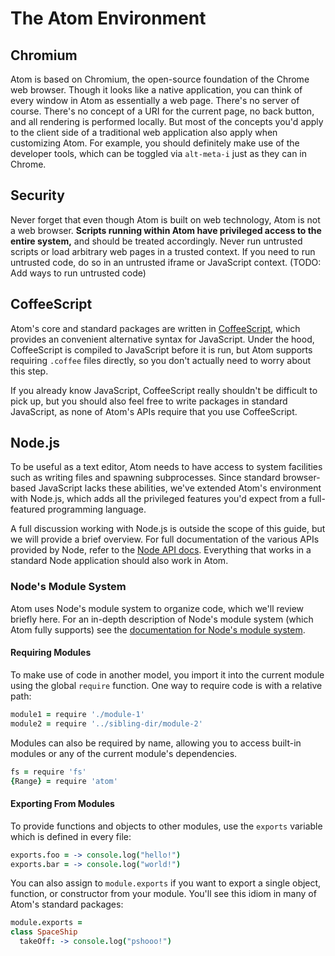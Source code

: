 # The Atom Environment

## Chromium

Atom is based on Chromium, the open-source foundation of the Chrome web browser.
Though it looks like a native application, you can think of every window in Atom
as essentially a web page. There's no server of course. There's no concept of a
URI for the current page, no back button, and all rendering is performed
locally. But most of the concepts you'd apply to the client side of a
traditional web application also apply when customizing Atom. For example, you
should definitely make use of the developer tools, which can be toggled via
`alt-meta-i` just as they can in Chrome.

## Security

Never forget that even though Atom is built on web technology, Atom is not a
web browser. **Scripts running within Atom have privileged access to the entire
system,** and should be treated accordingly. Never run untrusted scripts or load
arbitrary web pages in a trusted context. If you need to run untrusted code, do
so in an untrusted iframe or JavaScript context. (TODO: Add ways to run
untrusted code)

## CoffeeScript

Atom's core and standard packages are written in
[CoffeeScript](http://coffeescript.org), which provides an convenient
alternative syntax for JavaScript. Under the hood, CoffeeScript is compiled to
JavaScript before it is run, but Atom supports requiring `.coffee` files
directly, so you don't actually need to worry about this step.

If you already know JavaScript, CoffeeScript really shouldn't be difficult to
pick up, but you should also feel free to write packages in standard JavaScript,
as none of Atom's APIs require that you use CoffeeScript.

## Node.js

To be useful as a text editor, Atom needs to have access to system facilities
such as writing files and spawning subprocesses. Since standard browser-based
JavaScript lacks these abilities, we've extended Atom's environment with
Node.js, which adds all the privileged features you'd expect from a
full-featured programming language.

A full discussion working with Node.js is outside the scope of this guide, but
we will provide a brief overview. For full documentation of the various APIs
provided by Node, refer to the [Node API docs](http://nodejs.org/docs/v0.11.10/api/).
Everything that works in a standard Node application should also work in Atom.

### Node's Module System

Atom uses Node's module system to organize code, which we'll review briefly
here. For an in-depth description of Node's module system (which Atom fully
supports) see the
[documentation for Node's module system](http://nodejs.org/api/modules.html).

#### Requiring Modules

To make use of code in another model, you import it into the current module
using the global `require` function. One way to require code is with a relative
path:

```coffee
module1 = require './module-1'
module2 = require '../sibling-dir/module-2'
```

Modules can also be required by name, allowing you to access built-in modules or
any of the current module's dependencies.

```coffee
fs = require 'fs'
{Range} = require 'atom'
```

#### Exporting From Modules

To provide functions and objects to other modules, use the `exports` variable
which is defined in every file:

```coffee
exports.foo = -> console.log("hello!")
exports.bar = -> console.log("world!")
```

You can also assign to `module.exports` if you want to export a single object,
function, or constructor from your module. You'll see this idiom in many of
Atom's standard packages:

```coffee
module.exports =
class SpaceShip
  takeOff: -> console.log("pshooo!")
```
